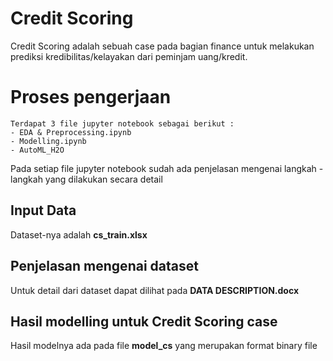 # Credit Scoring
Credit Scoring adalah sebuah case pada bagian finance untuk melakukan prediksi kredibilitas/kelayakan dari peminjam uang/kredit.

# Proses pengerjaan
	Terdapat 3 file jupyter notebook sebagai berikut :
	- EDA & Preprocessing.ipynb
	- Modelling.ipynb
	- AutoML_H2O
Pada setiap file jupyter notebook sudah ada penjelasan mengenai langkah - langkah yang dilakukan secara detail	

## Input Data
Dataset-nya adalah **cs_train.xlsx**
## Penjelasan mengenai dataset
Untuk detail dari dataset dapat dilihat pada **DATA DESCRIPTION.docx**
## Hasil modelling untuk Credit Scoring case
Hasil modelnya ada pada file **model_cs** yang merupakan format binary file
